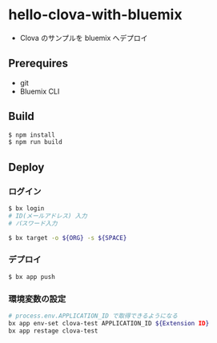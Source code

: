 # hello-clova-with-bluemix

- Clova のサンプルを bluemix へデプロイ

## Prerequires

- git
- Bluemix CLI

## Build

```bash
$ npm install
$ npm run build
```


## Deploy

### ログイン

```bash
$ bx login
# ID(メールアドレス) 入力
# パスワード入力

$ bx target -o ${ORG} -s ${SPACE}
```

### デプロイ

```bash
$ bx app push
```

### 環境変数の設定

```bash
# process.env.APPLICATION_ID で取得できるようになる
bx app env-set clova-test APPLICATION_ID ${Extension ID}
bx app restage clova-test
```
